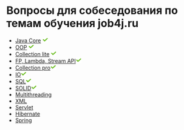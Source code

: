 # Вопросы для собеседования по темам обучения job4j.ru


+ [Java Core]() ![icon][done]
+ [OOP]() ![icon][done]
+ [Collection lite](CollectionLite.md#collections-light) ![icon][done]
+ [FP, Lambda, Stream API](FPLambdaStreamAPI.md#fp-labmda-stream-api)![icon][done]
+ [Collection pro](CollectionPro.md#collections-pro)![icon][done]
+ [IO](IO.md#io)![icon][done]
+ [SQL](SQL.md#sql)![icon][done]
+ [SOLID](SOLID.md#solid)![icon][done]
+ [Multithreading](Multithreading.md#multithreading)
+ [XML](XML.md#xml)
+ [Servlet](Servlet.md#servlet)
+ [Hibernate](Hibernate.md#hibernate)
+ [Spring](Spring.md#spring)

[done]:done.png